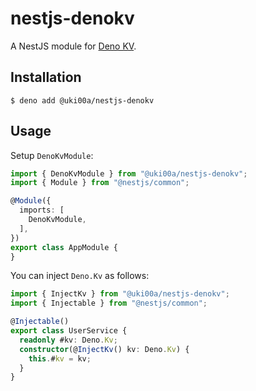 # nestjs-denokv

A NestJS module for [Deno KV](https://github.com/denoland/denokv).

## Installation

```shell
$ deno add @uki00a/nestjs-denokv
```

## Usage

Setup `DenoKvModule`:

```typescript
import { DenoKvModule } from "@uki00a/nestjs-denokv";
import { Module } from "@nestjs/common";

@Module({
  imports: [
    DenoKvModule,
  ],
})
export class AppModule {
}
```

You can inject `Deno.Kv` as follows:

```typescript
import { InjectKv } from "@uki00a/nestjs-denokv";
import { Injectable } from "@nestjs/common";

@Injectable()
export class UserService {
  readonly #kv: Deno.Kv;
  constructor(@InjectKv() kv: Deno.Kv) {
    this.#kv = kv;
  }
}
```
